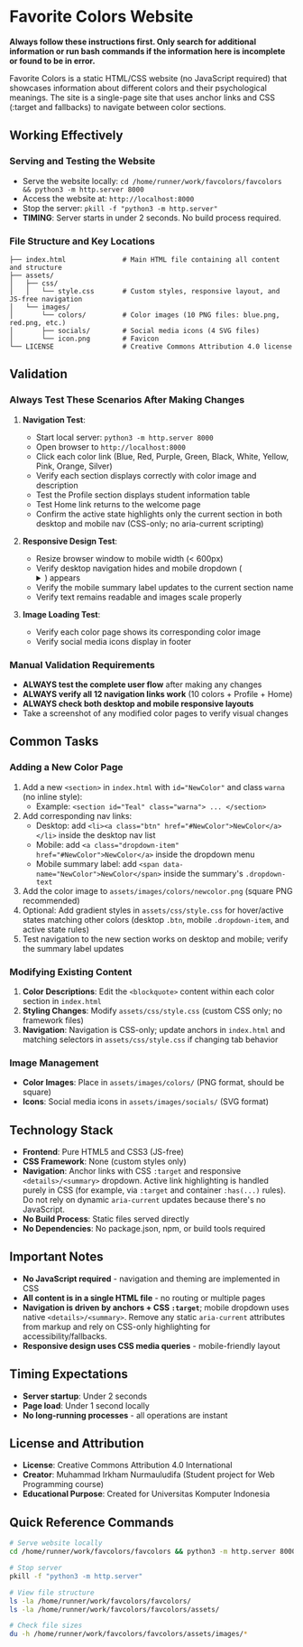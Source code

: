 # Favorite Colors Website

**Always follow these instructions first. Only search for additional information or run bash commands if the information here is incomplete or found to be in error.**

Favorite Colors is a static HTML/CSS website (no JavaScript required) that showcases information about different colors and their psychological meanings. The site is a single-page site that uses anchor links and CSS (:target and fallbacks) to navigate between color sections.

## Working Effectively

### Serving and Testing the Website
- Serve the website locally: `cd /home/runner/work/favcolors/favcolors && python3 -m http.server 8000`
- Access the website at: `http://localhost:8000`
- Stop the server: `pkill -f "python3 -m http.server"`
- **TIMING**: Server starts in under 2 seconds. No build process required.

### File Structure and Key Locations
```
├── index.html              # Main HTML file containing all content and structure
├── assets/
│   ├── css/
│   │   └── style.css       # Custom styles, responsive layout, and JS-free navigation
│   └── images/
│       └── colors/         # Color images (10 PNG files: blue.png, red.png, etc.)
│       ├── socials/        # Social media icons (4 SVG files)
│       └── icon.png        # Favicon
└── LICENSE                 # Creative Commons Attribution 4.0 license
```

## Validation

### Always Test These Scenarios After Making Changes
1. **Navigation Test**:
   - Start local server: `python3 -m http.server 8000`
   - Open browser to `http://localhost:8000`
   - Click each color link (Blue, Red, Purple, Green, Black, White, Yellow, Pink, Orange, Silver)
   - Verify each section displays correctly with color image and description
   - Test the Profile section displays student information table
   - Test Home link returns to the welcome page
   - Confirm the active state highlights only the current section in both desktop and mobile nav (CSS-only; no aria-current scripting)

2. **Responsive Design Test**:
   - Resize browser window to mobile width (< 600px)
   - Verify desktop navigation hides and mobile dropdown (<details>/<summary>) appears
   - Verify the mobile summary label updates to the current section name
   - Verify text remains readable and images scale properly

3. **Image Loading Test**:
   - Verify each color page shows its corresponding color image
   - Verify social media icons display in footer

### Manual Validation Requirements
- **ALWAYS test the complete user flow** after making any changes
- **ALWAYS verify all 12 navigation links work** (10 colors + Profile + Home)
- **ALWAYS check both desktop and mobile responsive layouts**
- Take a screenshot of any modified color pages to verify visual changes

## Common Tasks

### Adding a New Color Page
1. Add a new `<section>` in `index.html` with `id="NewColor"` and class `warna` (no inline style):
   - Example: `<section id="Teal" class="warna"> ... </section>`
2. Add corresponding nav links:
   - Desktop: add `<li><a class="btn" href="#NewColor">NewColor</a></li>` inside the desktop nav list
   - Mobile: add `<a class="dropdown-item" href="#NewColor">NewColor</a>` inside the dropdown menu
   - Mobile summary label: add `<span data-name="NewColor">NewColor</span>` inside the summary's `.dropdown-text`
3. Add the color image to `assets/images/colors/newcolor.png` (square PNG recommended)
4. Optional: Add gradient styles in `assets/css/style.css` for hover/active states matching other colors (desktop `.btn`, mobile `.dropdown-item`, and active state rules)
5. Test navigation to the new section works on desktop and mobile; verify the summary label updates

### Modifying Existing Content
1. **Color Descriptions**: Edit the `<blockquote>` content within each color section in `index.html`
2. **Styling Changes**: Modify `assets/css/style.css` (custom CSS only; no framework files)
3. **Navigation**: Navigation is CSS-only; update anchors in `index.html` and matching selectors in `assets/css/style.css` if changing tab behavior

### Image Management
- **Color Images**: Place in `assets/images/colors/` (PNG format, should be square)
- **Icons**: Social media icons in `assets/images/socials/` (SVG format)

## Technology Stack
- **Frontend**: Pure HTML5 and CSS3 (JS-free)
- **CSS Framework**: None (custom styles only)
- **Navigation**: Anchor links with CSS `:target` and responsive `<details>/<summary>` dropdown. Active link highlighting is handled purely in CSS (for example, via `:target` and container `:has(...)` rules). Do not rely on dynamic `aria-current` updates because there's no JavaScript.
- **No Build Process**: Static files served directly
- **No Dependencies**: No package.json, npm, or build tools required

## Important Notes
- **No JavaScript required** - navigation and theming are implemented in CSS
- **All content is in a single HTML file** - no routing or multiple pages
- **Navigation is driven by anchors + CSS `:target`**; mobile dropdown uses native `<details>/<summary>`. Remove any static `aria-current` attributes from markup and rely on CSS-only highlighting for accessibility/fallbacks.
- **Responsive design uses CSS media queries** - mobile-friendly layout

## Timing Expectations
- **Server startup**: Under 2 seconds
- **Page load**: Under 1 second locally
- **No long-running processes** - all operations are instant

## License and Attribution
- **License**: Creative Commons Attribution 4.0 International
- **Creator**: Muhammad Irkham Nurmauludifa (Student project for Web Programming course)
- **Educational Purpose**: Created for Universitas Komputer Indonesia

## Quick Reference Commands
```bash
# Serve website locally
cd /home/runner/work/favcolors/favcolors && python3 -m http.server 8000

# Stop server
pkill -f "python3 -m http.server"

# View file structure
ls -la /home/runner/work/favcolors/favcolors/
ls -la /home/runner/work/favcolors/favcolors/assets/

# Check file sizes
du -h /home/runner/work/favcolors/favcolors/assets/images/*
```